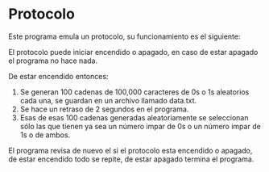 # Protocolo
Este programa emula un protocolo, su funcionamiento es el siguiente:

El protocolo puede iniciar encendido o apagado, en caso de estar apagado el programa no hace nada.

De estar encendido entonces:

1. Se generan 100 cadenas de 100,000 caracteres de 0s o 1s aleatorios cada una, se guardan en un archivo llamado data.txt.
2. Se hace un retraso de 2 segundos en el programa.
3. Esas de esas 100 cadenas generadas aleatoriamente se seleccionan sólo las que tienen ya sea un número impar de 0s o un número impar de 1s o de ambos.

El programa revisa de nuevo el si el protocolo esta encendido o apagado, de estar encendido todo se repite, de estar apagado termina el programa.
 
